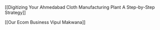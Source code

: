  [[Digitizing Your Ahmedabad Cloth Manufacturing Plant A Step-by-Step Strategy]]

[[Our Ecom Business Vipul Makwana]]
